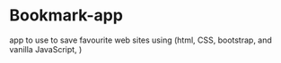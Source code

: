 # Bookmark-app
app to use to save favourite web sites using (html, CSS, bootstrap, and vanilla JavaScript, )
